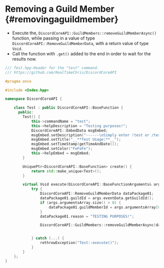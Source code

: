 Removing a Guild Member {#removingaguildmember}
============
- Execute the, `DiscordCoreAPI::GuildMembers::removeGuildMemberAsync()` function, while passing in a value of type `DiscordCoreAPI::RemoveGuildMemberData`, with a return value of type `Void`.
- Call the function with `.get()` added to the end in order to wait for the results now.

```cpp
/// Test.hpp-Header for the "test" command.
/// https://github.com/RealTimeChris/DiscordCoreAPI

#pragma once

#include <Index.hpp>

namespace DiscordCoreAPI {

	class Test : public DiscordCoreAPI::BaseFunction {
	  public:
		Test() {
			this->commandName = "test";
			this->helpDescription = "Testing purposes!";
			DiscordCoreAPI::EmbedData msgEmbed;
			msgEmbed.setDescription("------\nSimply enter !test or /test!\n------");
			msgEmbed.setTitle("__**Test Usage:**__");
			msgEmbed.setTimeStamp(getTimeAndDate());
			msgEmbed.setColor("FeFeFe");
			this->helpEmbed = msgEmbed;
		}

		UniquePtr<DiscordCoreAPI::BaseFunction> create() {
			return std::make_unique<Test>();
		}

		virtual Void execute(DiscordCoreAPI::BaseFunctionArguments& args) {
			try {
				DiscordCoreAPI::RemoveGuildMemberData dataPackage01;
				dataPackage01.guildId = args.eventData.getGuildId();
				if (args.argumentsArray.size() > 0) {
					dataPackage01.guildMemberId = args.argumentsArray[0];
				}
				dataPackage01.reason = "TESTING PURPOSES!";

				DiscordCoreAPI::GuildMembers::removeGuildMemberAsync(dataPackage01).get();


			} catch (...) {
				rethrowException("Test::execute()");
			}
		}
	};
}
```
